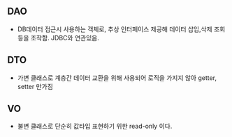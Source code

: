 ## DAO

- DB데이터 접근시 사용하는 객체로, 추상 인터페이스 제공해 데이터 삽입,삭제 조회등을 조작함. JDBC와 연관있음.

## DTO

- 가변 클래스로 계층간 데이터 교환을 위해 사용되어 로직을 가지지 않아 getter, setter 만가짐

## VO

- 불변 클래스로 단순히 값타입 표현하기 위한 read-only 이다. 